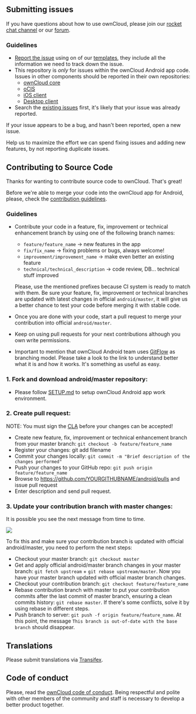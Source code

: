 ## Submitting issues

If you have questions about how to use ownCloud, please join our [rocket chat channel][rocketchat] or our [forum][forum].

### Guidelines
* [Report the issue](https://github.com/owncloud/android/issues/new) using on of our [templates][template], they include all the information we need to track down the issue.
* This repository is *only* for issues within the ownCloud Android app code. Issues in other components should be reported in their own repositories: 
  - [ownCloud core](https://github.com/owncloud/core/issues)
  - [oCIS](https://github.com/owncloud/ocis/issues)
  - [iOS client](https://github.com/owncloud/ios-app/issues)
  - [Desktop client](https://github.com/owncloud/client/issues)
* Search the [existing issues](https://github.com/owncloud/android/issues) first, it's likely that your issue was already reported.

If your issue appears to be a bug, and hasn't been reported, open a new issue.

Help us to maximize the effort we can spend fixing issues and adding new features, by not reporting duplicate issues.

[template]: https://github.com/owncloud/android/tree/master/.github/ISSUE_TEMPLATE
[rocketchat]: https://talk.owncloud.com/channel/mobile
[forum]: https://central.owncloud.org/

## Contributing to Source Code

Thanks for wanting to contribute source code to ownCloud. That's great!

Before we're able to merge your code into the ownCloud app for Android, please, check the [contribution guidelines][contribution].

### Guidelines
* Contribute your code in a feature, fix, improvement or technical enhancement  branch by using  one of the following branch names:

     - ```feature/feature_name``` → new features in the app
     - ```fix/fix_name``` → fixing problems or bugs, always welcome!
     - ```improvement/improvement_name``` → make even better an existing feature
     - ```technical/technical_description```  → code review, DB... technical stuff improved

	Please, use the mentioned prefixes because CI system is ready to match with them. Be sure your feature, fix, improvement or technical branches are updated with latest changes in official `android/master`, it will give us a better chance to test your code before merging it with stable code.
* Once you are done with your code, start a pull request to merge your contribution into official `android/master`.
* Keep on using pull requests for your next contributions although you own write permissions.
* Important to mention that ownCloud Android team uses [GitFlow](https://datasift.github.io/gitflow/IntroducingGitFlow.html) as branching model. Please take a look to the link to understand better what it is and how it works. It's something as useful as easy.

[contribution]: https://owncloud.com/contribute/

### 1. Fork and download android/master repository:

* Please follow [SETUP.md](https://github.com/owncloud/android/blob/master/SETUP.md) to setup ownCloud Android app work environment.

### 2. Create pull request:

NOTE: You must sign the [CLA](https://cla-assistant.io/owncloud/android) before your changes can be accepted!

* Create new feature, fix, improvement or technical enhancement branch from your master branch: ```git checkout -b feature/feature_name```
* Register your changes: git add filename
* Commit your changes locally: ```git commit -m "Brief description of the changes performed"```
* Push your changes to your GitHub repo: ```git push origin feature/feature_name```
* Browse to https://github.com/YOURGITHUBNAME/android/pulls and issue pull request
* Enter description and send pull request.

### 3. Update your contribution branch with master changes:

It is possible you see the next message from time to time.

<img src="docs_resources/out_of_date_branch.png" />

To fix this and make sure your contribution branch is updated with official android/master, you need to perform the next steps:
* Checkout your master branch: ```git checkout master```
* Get and apply official android/master branch changes in your master branch: ```git fetch upstream``` + ```git rebase upstream/master```. Now you have your master branch updated with official master branch changes.
* Checkout your contribution branch: ```git checkout feature/feature_name```
* Rebase contribution branch with master to put your contribution commits after the last commit of master branch, ensuring a clean commits history: ```git rebase master```. If there's some conflicts, solve it by using rebase in different steps.
* Push branch to server: ```git push -f origin feature/feature_name```. At this point, the message ```This branch is out-of-date with the base branch``` should disappear.


## Translations
Please submit translations via [Transifex][transifex].

[transifex]: https://www.transifex.com/projects/p/owncloud/

## Code of conduct
Please, read the [ownCloud code of conduct]. Being respectful and polite with other members of the community and staff is necessary to develop a better product together.

[ownCloud code of conduct]: https://owncloud.com/contribute/code-of-conduct/
